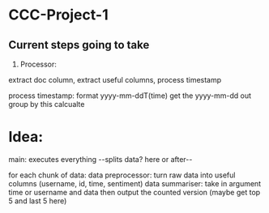 # CCC-Project-1

## Current steps going to take
1. Processor:

extract doc column, extract useful columns, process timestamp

process timestamp:
format yyyy-mm-ddT(time)
get the yyyy-mm-dd out
group by this
calcualte


# Idea:

main: executes everything
--splits data? here or after--

for each chunk of data:
data preprocessor: turn raw data into useful columns (username, id, time, sentiment)
data summariser: take in argument time or username and data then output the counted version
    (maybe get top 5 and last 5 here)